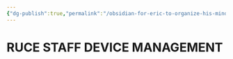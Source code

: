 ```yaml
---
{"dg-publish":true,"permalink":"/obsidian-for-eric-to-organize-his-mind/assets-and-devices/device-maintenance/ruce-staff-device-management/"}
---
```


# RUCE STAFF DEVICE MANAGEMENT
